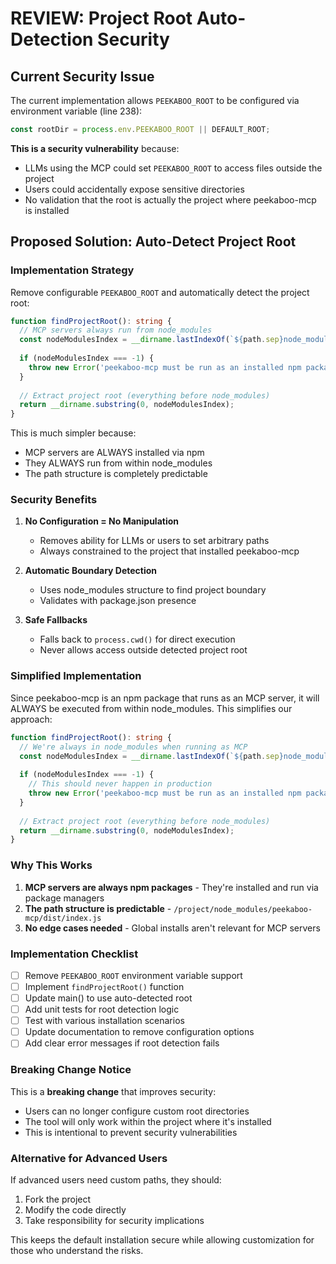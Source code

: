 # REVIEW: Project Root Auto-Detection Security

## Current Security Issue

The current implementation allows `PEEKABOO_ROOT` to be configured via environment variable (line 238):
```typescript
const rootDir = process.env.PEEKABOO_ROOT || DEFAULT_ROOT;
```

**This is a security vulnerability** because:
- LLMs using the MCP could set `PEEKABOO_ROOT` to access files outside the project
- Users could accidentally expose sensitive directories
- No validation that the root is actually the project where peekaboo-mcp is installed

## Proposed Solution: Auto-Detect Project Root

### Implementation Strategy

Remove configurable `PEEKABOO_ROOT` and automatically detect the project root:

```typescript
function findProjectRoot(): string {
  // MCP servers always run from node_modules
  const nodeModulesIndex = __dirname.lastIndexOf(`${path.sep}node_modules${path.sep}`);
  
  if (nodeModulesIndex === -1) {
    throw new Error('peekaboo-mcp must be run as an installed npm package');
  }
  
  // Extract project root (everything before node_modules)
  return __dirname.substring(0, nodeModulesIndex);
}
```

This is much simpler because:
- MCP servers are ALWAYS installed via npm
- They ALWAYS run from within node_modules
- The path structure is completely predictable

### Security Benefits

1. **No Configuration = No Manipulation**
   - Removes ability for LLMs or users to set arbitrary paths
   - Always constrained to the project that installed peekaboo-mcp

2. **Automatic Boundary Detection**
   - Uses node_modules structure to find project boundary
   - Validates with package.json presence

3. **Safe Fallbacks**
   - Falls back to `process.cwd()` for direct execution
   - Never allows access outside detected project root

### Simplified Implementation

Since peekaboo-mcp is an npm package that runs as an MCP server, it will ALWAYS be executed from within node_modules. This simplifies our approach:

```typescript
function findProjectRoot(): string {
  // We're always in node_modules when running as MCP
  const nodeModulesIndex = __dirname.lastIndexOf(`${path.sep}node_modules${path.sep}`);
  
  if (nodeModulesIndex === -1) {
    // This should never happen in production
    throw new Error('peekaboo-mcp must be run as an installed npm package');
  }
  
  // Extract project root (everything before node_modules)
  return __dirname.substring(0, nodeModulesIndex);
}
```

### Why This Works

1. **MCP servers are always npm packages** - They're installed and run via package managers
2. **The path structure is predictable** - `/project/node_modules/peekaboo-mcp/dist/index.js`
3. **No edge cases needed** - Global installs aren't relevant for MCP servers

### Implementation Checklist

- [ ] Remove `PEEKABOO_ROOT` environment variable support
- [ ] Implement `findProjectRoot()` function
- [ ] Update main() to use auto-detected root
- [ ] Add unit tests for root detection logic
- [ ] Test with various installation scenarios
- [ ] Update documentation to remove configuration options
- [ ] Add clear error messages if root detection fails

### Breaking Change Notice

This is a **breaking change** that improves security:
- Users can no longer configure custom root directories
- The tool will only work within the project where it's installed
- This is intentional to prevent security vulnerabilities

### Alternative for Advanced Users

If advanced users need custom paths, they should:
1. Fork the project
2. Modify the code directly
3. Take responsibility for security implications

This keeps the default installation secure while allowing customization for those who understand the risks.